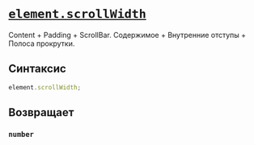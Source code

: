 # [`element.scrollWidth`](../index.md)

Content + Padding + ScrollBar. Содержимое + Внутренние отступы + Полоса прокрутки.

## Синтаксис

```js
element.scrollWidth;
```

## Возвращает

### `number`
